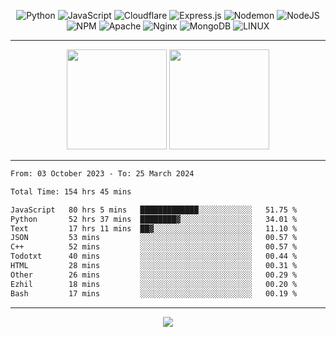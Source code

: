 <div align="center">
  
![Python](https://img.shields.io/badge/python-3670A0?style=for-the-badge&logo=python&logoColor=ffdd54) ![JavaScript](https://img.shields.io/badge/javascript-%23323330.svg?style=for-the-badge&logo=javascript&logoColor=%23F7DF1E) ![Cloudflare](https://img.shields.io/badge/Cloudflare-F38020?style=for-the-badge&logo=Cloudflare&logoColor=white) ![Express.js](https://img.shields.io/badge/express.js-%23404d59.svg?style=for-the-badge&logo=express&logoColor=%2361DAFB) ![Nodemon](https://img.shields.io/badge/NODEMON-%23323330.svg?style=for-the-badge&logo=nodemon&logoColor=%BBDEAD) ![NodeJS](https://img.shields.io/badge/node.js-6DA55F?style=for-the-badge&logo=node.js&logoColor=white) ![NPM](https://img.shields.io/badge/NPM-%23CB3837.svg?style=for-the-badge&logo=npm&logoColor=white) ![Apache](https://img.shields.io/badge/apache-%23D42029.svg?style=for-the-badge&logo=apache&logoColor=white) ![Nginx](https://img.shields.io/badge/nginx-%23009639.svg?style=for-the-badge&logo=nginx&logoColor=white) ![MongoDB](https://img.shields.io/badge/MongoDB-%234ea94b.svg?style=for-the-badge&logo=mongodb&logoColor=white) ![LINUX](https://img.shields.io/badge/Linux-FCC624?style=for-the-badge&logo=linux&logoColor=black)

---


<img src="https://github-readme-streak-stats.herokuapp.com/?user=anotherrandomonline&theme=react" height="160"/>
  
<img src="https://github-readme-stats.vercel.app/api?username=anotherrandomonline&show_icons=true&include_all_commits=true&theme=react" height="160"/>
</div>

---

<!--START_SECTION:waka-->

```txt
From: 03 October 2023 - To: 25 March 2024

Total Time: 154 hrs 45 mins

JavaScript   80 hrs 5 mins   █████████████░░░░░░░░░░░░   51.75 %
Python       52 hrs 37 mins  ████████▓░░░░░░░░░░░░░░░░   34.01 %
Text         17 hrs 11 mins  ██▓░░░░░░░░░░░░░░░░░░░░░░   11.10 %
JSON         53 mins         ░░░░░░░░░░░░░░░░░░░░░░░░░   00.57 %
C++          52 mins         ░░░░░░░░░░░░░░░░░░░░░░░░░   00.57 %
Todotxt      40 mins         ░░░░░░░░░░░░░░░░░░░░░░░░░   00.44 %
HTML         28 mins         ░░░░░░░░░░░░░░░░░░░░░░░░░   00.31 %
Other        26 mins         ░░░░░░░░░░░░░░░░░░░░░░░░░   00.29 %
Ezhil        18 mins         ░░░░░░░░░░░░░░░░░░░░░░░░░   00.20 %
Bash         17 mins         ░░░░░░░░░░░░░░░░░░░░░░░░░   00.19 %
```

<!--END_SECTION:waka-->

---

<div align="center">
  
![](https://github-profile-trophy.vercel.app/?username=anotherrandomonline&theme=darkhub&no-frame=true&no-bg=true&margin-w=4)

</div>
